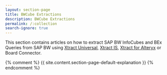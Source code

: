 ```yaml
---
layout: section-page
title: BWCube Extractions
description: BWCube Extractions
permalink: /:collection
search-ignore: true
---
```


This section contains articles on how to extract SAP BW InfoCubes and BEx Queries from SAP BW using [Xtract Universal](../xtract-universal), [Xtract IS](../xtract-is), [Xtract for Alteryx](../xtract-for-alteryx) or Board Connector.<br>

{% comment %} {{ site.content.section-page-default-explanation }} {% endcomment %}
